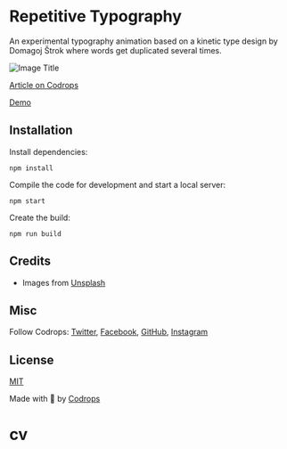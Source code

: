 # Repetitive Typography

An experimental typography animation based on a kinetic type design by Domagoj Štrok where words get duplicated several times.

![Image Title](https://tympanus.net/codrops/wp-content/uploads/2021/10/RepetetiveTypography_feat.jpg)

[Article on Codrops](https://tympanus.net/codrops/?p=56972)

[Demo](http://tympanus.net/Development/RepetitiveTypography/)


## Installation

Install dependencies:

```
npm install
```

Compile the code for development and start a local server:

```
npm start
```

Create the build:

```
npm run build
```

## Credits

- Images from [Unsplash](https://unsplash.com/)

## Misc

Follow Codrops: [Twitter](http://www.twitter.com/codrops), [Facebook](http://www.facebook.com/codrops), [GitHub](https://github.com/codrops), [Instagram](https://www.instagram.com/codropsss/)

## License
[MIT](LICENSE)

Made with :blue_heart:  by [Codrops](http://www.codrops.com)





# cv
